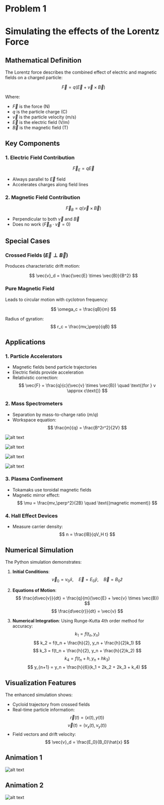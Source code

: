 # Problem 1

# Simulating the effects of the Lorentz Force


## Mathematical Definition

The Lorentz force describes the combined effect of electric and magnetic fields on a charged particle:

$$
\vec{F} = q(\vec{E} + \vec{v} \times \vec{B})
$$

Where:
- $\vec{F}$ is the force (N)
- $q$ is the particle charge (C)
- $\vec{v}$ is the particle velocity (m/s)
- $\vec{E}$ is the electric field (V/m)
- $\vec{B}$ is the magnetic field (T)

## Key Components

### 1. Electric Field Contribution
$$
\vec{F}_E = q\vec{E}
$$

- Always parallel to $\vec{E}$ field
- Accelerates charges along field lines

### 2. Magnetic Field Contribution
$$
\vec{F}_B = q(\vec{v} \times \vec{B})
$$

- Perpendicular to both $\vec{v}$ and $\vec{B}$
- Does no work ($\vec{F}_B \cdot \vec{v} = 0$)

## Special Cases

### Crossed Fields ($\vec{E} \perp \vec{B}$)
Produces characteristic drift motion:

$$
\vec{v}_d = \frac{\vec{E} \times \vec{B}}{B^2}
$$

### Pure Magnetic Field
Leads to circular motion with cyclotron frequency:

$$
\omega_c = \frac{qB}{m}
$$

Radius of gyration:
$$
r_c = \frac{mv_\perp}{qB}
$$

## Applications

### 1. Particle Accelerators
- Magnetic fields bend particle trajectories
- Electric fields provide acceleration
- Relativistic correction:
  $$
  \vec{F} = \frac{q}{c}(\vec{v} \times \vec{B}) \quad \text{(for } v \approx c\text{)}
  $$

### 2. Mass Spectrometers
- Separation by mass-to-charge ratio ($m/q$)
- Workspace equation:
  $$
  \frac{m}{q} = \frac{B^2r^2}{2V}
  $$

![alt text](image.png)

![alt text](image-1.png)

![alt text](image-8.png)

 ![alt text](image-9.png)

### 3. Plasma Confinement
- Tokamaks use toroidal magnetic fields
- Magnetic mirror effect:
  $$
  \mu = \frac{mv_\perp^2}{2B} \quad \text{(magnetic moment)}
  $$



  

### 4. Hall Effect Devices
- Measure carrier density:
  $$
  n = \frac{IB}{qV_H t}
  $$

## Numerical Simulation

The Python simulation demonstrates:

1. **Initial Conditions**:
   $$
   \vec{v}_0 = v_0\hat{x}, \quad \vec{E} = E_0\hat{y}, \quad \vec{B} = B_0\hat{z}
   $$

2. **Equations of Motion**:
   $$
   \frac{d\vec{v}}{dt} = \frac{q}{m}(\vec{E} + \vec{v} \times \vec{B})
   $$
   $$
   \frac{d\vec{r}}{dt} = \vec{v}
   $$

3. **Numerical Integration**:
   Using Runge-Kutta 4th order method for accuracy:
   $$
   k_1 = f(t_n, y_n)
   $$
   $$
   k_2 = f(t_n + \frac{h}{2}, y_n + \frac{h}{2}k_1)
   $$
   $$
   k_3 = f(t_n + \frac{h}{2}, y_n + \frac{h}{2}k_2)
   $$
   $$
   k_4 = f(t_n + h, y_n + hk_3)
   $$
   $$
   y_{n+1} = y_n + \frac{h}{6}(k_1 + 2k_2 + 2k_3 + k_4)
   $$

## Visualization Features

The enhanced simulation shows:
- Cycloid trajectory from crossed fields
- Real-time particle information:
  $$
  \vec{r}(t) = (x(t), y(t))
  $$
  $$
  \vec{v}(t) = (v_x(t), v_y(t))
  $$
- Field vectors and drift velocity:
  $$
  \vec{v}_d = \frac{E_0}{B_0}\hat{x}
  $$

## Animation 1

 ![alt text](download1-ezgif.com-video-to-gif-converter.gif)

## Animation 2

 ![alt text](download-ezgif.com-video-to-gif-converter.gif)